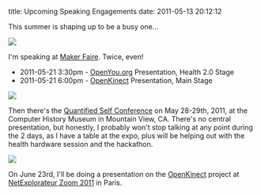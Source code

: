 title: Upcoming Speaking Engagements
date: 2011-05-13 20:12:12 

This summer is shaping up to be a busy one...

![](/images/2011-05-13-upcoming-speaking-engagements/makerfaire.gif)

I'm speaking at [Maker Faire][1]. Twice, even!

- 2011-05-21 3:30pm - [OpenYou.org][5] Presentation, Health 2.0 Stage
- 2011-05-21 6:00pm - [OpenKinect][3] Presentation, Main Stage

![](/images/2011-05-13-upcoming-speaking-engagements/qs_conf.png)

Then there's the [Quantified Self Conference][2] on May 28-29th,
2011, at the Computer History Museum in Mountain View, CA. There's no
central presentation, but honestly, I probably won't stop talking at
any point during the 2 days, as I have a table at the expo, plus will
be helping out with the health hardware session and the hackathon.

![](/images/2011-05-13-upcoming-speaking-engagements/netexplore_zoom.jpg)

On June 23rd, I'll be doing a presentation on the [OpenKinect][3]
project at [NetExplorateur Zoom 2011][4] in Paris.

[1]: http://www.makerfaire.com
[2]: http://quantifiedself.com/conference
[3]: http://www.openkinect.org
[4]: http://en.www.netexplorateur.org/
[5]: http://www.openyou.org
